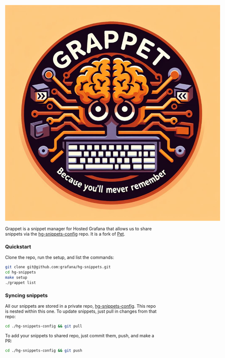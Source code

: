 <img src="doc/grappet.jpg" style="max-height: 700px; max-width: 700px;">

Grappet is a snippet manager for Hosted Grafana that allows us to share snippets via the [hg-snippets-config](https://github.com/grafana/hg-snippets-config) repo.
It is a fork of [Pet](https://github.com/knqyf263/pet).

### Quickstart
Clone the repo, run the setup, and list the commands:
```bash
git clone git@github.com:grafana/hg-snippets.git
cd hg-snippets
make setup
./grappet list
```

### Syncing snippets
All our snippets are stored in a private repo, [hg-snippets-config](https://github.com/grafana/hg-snippets-config). This repo is nested within this one. To update snippets, just pull in changes from that repo:
```bash
cd ./hg-snippets-config && git pull
```

To add your snippets to shared repo, just commit them, push, and make a PR:
```bash
cd ./hg-snippets-config && git push
```
